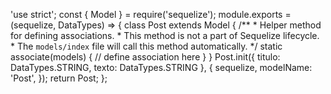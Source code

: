 'use strict';
const {
  Model
} = require('sequelize');
module.exports = (sequelize, DataTypes) => {
  class Post extends Model {
    /**
     * Helper method for defining associations.
     * This method is not a part of Sequelize lifecycle.
     * The `models/index` file will call this method automatically.
     */
    static associate(models) {
      // define association here
    }
  }
  Post.init({
    titulo: DataTypes.STRING,
    texto: DataTypes.STRING
  }, {
    sequelize,
    modelName: 'Post',
  });
  return Post;
};      
